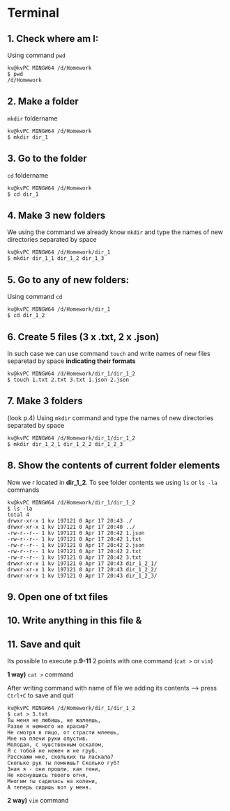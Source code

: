 # Terminal
## 1. Check where am I:
Using command ```pwd```
```
kv@kvPC MINGW64 /d/Homework
$ pwd
/d/Homework
```

## 2. Make a folder
``mkdir`` foldername
```
kv@kvPC MINGW64 /d/Homework
$ mkdir dir_1
```

## 3. Go to the folder
```cd``` foldername
```
kv@kvPC MINGW64 /d/Homework
$ cd dir_1
```

## 4. Make 3 new folders
We using the command we already know ```mkdir``` and type the names of new directories separated by space
```
kv@kvPC MINGW64 /d/Homework/dir_1
$ mkdir dir_1_1 dir_1_2 dir_1_3
```

## 5. Go to any of new folders:
Using command ```cd```
```
kv@kvPC MINGW64 /d/Homework/dir_1
$ cd dir_1_2
```
## 6. Create 5 files (3 x .txt, 2 x .json)
In such case we can use command `touch` and write names of new files separetad by space **indicating their formats**
```
kv@kvPC MINGW64 /d/Homework/dir_1/dir_1_2
$ touch 1.txt 2.txt 3.txt 1.json 2.json
```
## 7. Make 3 folders
(look p.4) Using ```mkdir``` command and type the names of new directories separated by space
```
kv@kvPC MINGW64 /d/Homework/dir_1/dir_1_2
$ mkdir dir_1_2_1 dir_1_2_2 dir_1_2_3
```
## 8. Show the contents of current folder elements
Now we r located in **dir_1_2**. To see folder contents we using ```ls``` or ```ls -la``` commands
```
kv@kvPC MINGW64 /d/Homework/dir_1/dir_1_2
$ ls -la
total 4
drwxr-xr-x 1 kv 197121 0 Apr 17 20:43 ./
drwxr-xr-x 1 kv 197121 0 Apr 17 20:40 ../
-rw-r--r-- 1 kv 197121 0 Apr 17 20:42 1.json
-rw-r--r-- 1 kv 197121 0 Apr 17 20:42 1.txt
-rw-r--r-- 1 kv 197121 0 Apr 17 20:42 2.json
-rw-r--r-- 1 kv 197121 0 Apr 17 20:42 2.txt
-rw-r--r-- 1 kv 197121 0 Apr 17 20:42 3.txt
drwxr-xr-x 1 kv 197121 0 Apr 17 20:43 dir_1_2_1/
drwxr-xr-x 1 kv 197121 0 Apr 17 20:43 dir_1_2_2/
drwxr-xr-x 1 kv 197121 0 Apr 17 20:43 dir_1_2_3/
```
## 9. Open one of txt files
## 10. Write anything in this file &
## 11. Save and quit

Its possible to execute p.**9-11** 2 points with one command (```cat >``` or ```vim```)

**1 way)** ```cat >``` command

After writing command with name of file we adding its contents --> press `Ctrl+C` to save and quit
```
kv@kvPC MINGW64 /d/Homework/dir_1/dir_1_2
$ cat > 3.txt
Ты меня не любишь, не жалеешь,
Разве я немного не красив?
Не смотря в лицо, от страсти млеешь,
Мне на плечи руки опустив.
Молодая, с чувственным оскалом,
Я с тобой не нежен и не груб.
Расскажи мне, скольких ты ласкала?
Сколько рук ты помнишь? Сколько губ?
Зная я - они прошли, как тени,
Не коснувшись твоего огня,
Многим ты садилась на колени,
А теперь сидишь вот у меня.
```
**2 way)** ```vim``` command













